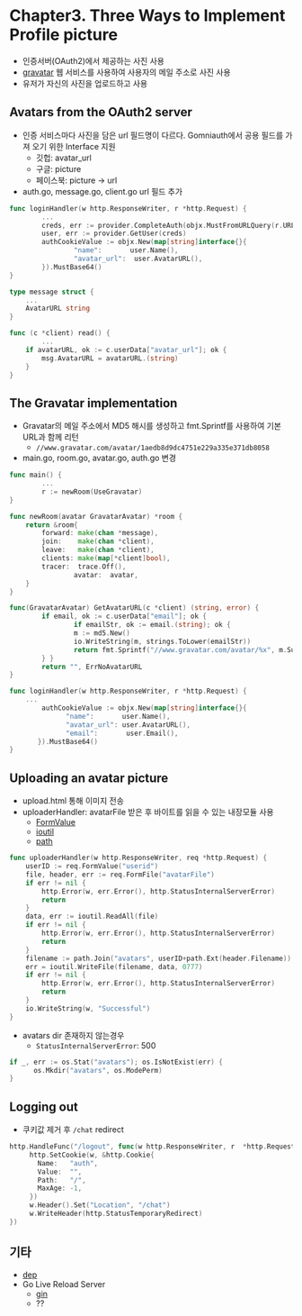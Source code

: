 # Chapter3. Three Ways to Implement Profile picture
* 인증서버(OAuth2)에서 제공하는 사진 사용
* [gravatar](https://ko.gravatar.com/)  웹 서비스를 사용하여 사용자의 메일 주소로 사진 사용
* 유저가 자신의 사진을 업로드하고 사용
## Avatars from the OAuth2 server
- 인증 서비스마다 사진을 담은 url 필드명이 다르다. Gomniauth에서 공용 필드를 가져 오기 위한 Interface 지원 
  - 깃헙: avatar_url
  - 구글: picture
  - 페이스북: picture -> url
- auth.go, message.go, client.go url 필드 추가
```go
func loginHandler(w http.ResponseWriter, r *http.Request) {        
        ...
        creds, err := provider.CompleteAuth(objx.MustFromURLQuery(r.URL.RawQuery))
        user, err := provider.GetUser(creds)
        authCookieValue := objx.New(map[string]interface{}{
                "name":       user.Name(),
                "avatar_url":  user.AvatarURL(),
        }).MustBase64()
}

type message struct {
	...
	AvatarURL string
}

func (c *client) read() {
        ...
	if avatarURL, ok := c.userData["avatar_url"]; ok {
		msg.AvatarURL = avatarURL.(string)
	}
}
```

## The Gravatar implementation
- Gravatar의  메일 주소에서 MD5 해시를 생성하고 fmt.Sprintf를 사용하여 기본 URL과 함께 리턴
  - `//www.gravatar.com/avatar/1aedb8d9dc4751e229a335e371db8058`
- main.go, room.go, avatar.go, auth.go 변경
```go
func main() {
        ...
        r := newRoom(UseGravatar)
}

func newRoom(avatar GravatarAvatar) *room {
	return &room{
		forward: make(chan *message),
		join:    make(chan *client),
		leave:   make(chan *client),
		clients: make(map[*client]bool),
		tracer:  trace.Off(),
                avatar:  avatar,
	}
}

func(GravatarAvatar) GetAvatarURL(c *client) (string, error) {
        if email, ok := c.userData["email"]; ok {
                if emailStr, ok := email.(string); ok {
                m := md5.New()
                io.WriteString(m, strings.ToLower(emailStr))
                return fmt.Sprintf("//www.gravatar.com/avatar/%x", m.Sum(nil)), nil
        } }
        return "", ErrNoAvatarURL
}

func loginHandler(w http.ResponseWriter, r *http.Request) {
	...
        authCookieValue := objx.New(map[string]interface{}{
              "name":       user.Name(),
              "avatar_url": user.AvatarURL(),
              "email":       user.Email(),
       }).MustBase64()
}
```

## Uploading an avatar picture
- upload.html 통해 이미지 전송
- uploaderHandler: avatarFile 받은 후 바이트를 읽을 수 있는 내장모듈 사용
  - [FormValue](https://golang.org/pkg/net/http/#Request.FormFile)
  - [ioutil](https://golang.org/pkg/io/ioutil/)
  - [path](https://golang.org/pkg/path/#Join)
```go
func uploaderHandler(w http.ResponseWriter, req *http.Request) {
	userID := req.FormValue("userid")
	file, header, err := req.FormFile("avatarFile")
	if err != nil {
		http.Error(w, err.Error(), http.StatusInternalServerError)
		return
	}
	data, err := ioutil.ReadAll(file)
	if err != nil {
		http.Error(w, err.Error(), http.StatusInternalServerError)
		return
	}
	filename := path.Join("avatars", userID+path.Ext(header.Filename))
	err = ioutil.WriteFile(filename, data, 0777)
	if err != nil {
		http.Error(w, err.Error(), http.StatusInternalServerError)
		return
	}
	io.WriteString(w, "Successful")
}
``` 
- avatars dir 존재하지 않는경우 
  - `StatusInternalServerError`: 500

```go
if _, err := os.Stat("avatars"); os.IsNotExist(err) {
      os.Mkdir("avatars", os.ModePerm)
}
```
## Logging out
* 쿠키값 제거 후 `/chat` redirect
```go
http.HandleFunc("/logout", func(w http.ResponseWriter, r  *http.Request) {
     http.SetCookie(w, &http.Cookie{
       Name:   "auth",
       Value:  "",
       Path:   "/",
       MaxAge: -1,
     })
     w.Header().Set("Location", "/chat")
     w.WriteHeader(http.StatusTemporaryRedirect)
})
```
## 기타
- [dep](https://github.com/golang/dep)
- Go Live Reload Server
  - [gin](https://github.com/codegangsta/gin)
  - ??
